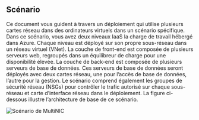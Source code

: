 ## <a name="scenario"></a>Scénario

Ce document vous guident à travers un déploiement qui utilise plusieurs cartes réseau dans des ordinateurs virtuels dans un scénario spécifique. Dans ce scénario, vous avez deux niveaux IaaS la charge de travail hébergé dans Azure. Chaque niveau est déployé sur son propre sous-réseau dans un réseau virtuel (VNet). La couche de front-end est composée de plusieurs serveurs web, regroupés dans un équilibreur de charge pour une disponibilité élevée. La couche de back-end est composée de plusieurs serveurs de base de données. Ces serveurs de base de données seront déployés avec deux cartes réseau, une pour l’accès de base de données, l’autre pour la gestion. Le scénario comprend également les groupes de sécurité réseau (NSGs) pour contrôler le trafic autorisé sur chaque sous-réseau et carte d’interface réseau dans le déploiement. La figure ci-dessous illustre l’architecture de base de ce scénario.  

![Scénario de MultiNIC](./media/virtual-network-deploy-multinic-scenario-include/Figure1.png)

